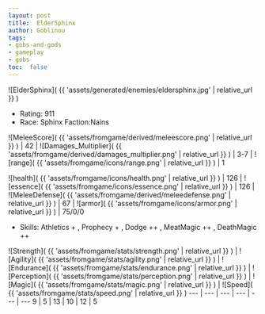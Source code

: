 ```yaml
---
layout: post
title:  ElderSphinx
author: Goblinou
tags:
- gobs-and-gods
- gameplay
- gobs
toc:  false
---
```


![ElderSphinx]( {{ 'assets/generated/enemies/eldersphinx.jpg' | relative_url }} )
- Rating: 911
- Race: Sphinx  Faction:Nains

![MeleeScore]( {{ 'assets/fromgame/derived/meleescore.png' | relative_url }} ) | 42 | ![Damages_Multiplier]( {{ 'assets/fromgame/derived/damages_multiplier.png' | relative_url }} ) | 3-7 | ![range]( {{ 'assets/fromgame/icons/range.png' | relative_url }} ) | 1


![health]( {{ 'assets/fromgame/icons/health.png' | relative_url }} ) | 126 | ![essence]( {{ 'assets/fromgame/icons/essence.png' | relative_url }} ) | 126 | ![MeleeDefense]( {{ 'assets/fromgame/derived/meleedefense.png' | relative_url }} ) | 67 | ![armor]( {{ 'assets/fromgame/icons/armor.png' | relative_url }} ) | 75/0/0

* Skills: Athletics + , Prophecy + , Dodge ++ , MeatMagic ++ , DeathMagic ++ 

![Strength]( {{ 'assets/fromgame/stats/strength.png' | relative_url }} ) | ![Agility]( {{ 'assets/fromgame/stats/agility.png' | relative_url }} ) | ![Endurance]( {{ 'assets/fromgame/stats/endurance.png' | relative_url }} ) | ![Perception]( {{ 'assets/fromgame/stats/perception.png' | relative_url }} ) | ![Magic]( {{ 'assets/fromgame/stats/magic.png' | relative_url }} ) | ![Speed]( {{ 'assets/fromgame/stats/speed.png' | relative_url }} )
--- | --- | --- | --- | --- | ---
9 | 5 | 13 | 10 | 12 | 5
